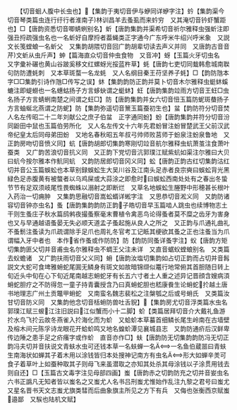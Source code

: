 <!-- { "loadSidebar": true } -->
　　【切音蛔人腹中长虫也】【集韵于夷切音伊与蛜同详蛜字注】蚙【集韵渠今切音琴类篇虫连行纡行者淮南子林训昌羊去蚤虱而来蚙穷　又其淹切音钤虾蟹距也】□【唐韵资悉切音唧蜻蛚别名】蚚【唐韵集韵并渠希切音祈尔雅释虫强蚚注即强丑捋疏强虫名也一名蚚好自摩捋者葢蝇类正字通今广东呼米牛绍兴呼米象　又説文长笺螳蜋一名蚚父　又集韵胡隈切音回广韵胡辈切读去声义并同　又唐韵古音音芹文蚚从虫斤声】蚛【篇海直众切音仲虫食物　又音冲】蚜【玉篇火牙切虫名　又字彚补碾也黄山谷跛奚移文红螺蚜光挼蓝杵草】蚝【唐韵七吏切同蛓韩愈城南聫句防防遭蚝刺　又本草斑蝥一名龙蚝　又人名纲目秦王苻坚养子蚝】□【韵防虺本字□□集韵引诗作虺□传写之误】蚞【集韵韵防正韵并莫卜切音木尔雅释虫蜓蚞螇螰注即蝭蟧也一名蟪蛄扬子方言蛥蚗谓之蜓蚞】蚟【唐韵集韵竝雨方切音王蚟□虫名扬子方言蜻蛚南楚之间谓之蚟□】防【唐韵集韵并女六切音忸玉篇防蚭斑蛬扬子方言蚰蜒北燕谓之防蚭】防【集韵弥遥切音篻玉篇蚕初生也】蚠【韵防符分切音焚人名左传昭二十二年刘献公之庶子伯蚠　正字通同蚡】蚡【唐韵集韵并符分切音汾同鼢田中鼠也玉篇伯劳所化　又人名左传文十六年先君蚡冒注蚡冒楚武王父前汉武帝纪皇太后同母弟田蚡　又地名春秋昭五年叔弓帅师败莒师于蚡泉注蚡泉鲁地　又正韵房吻切音愤义同】蚢【唐韵胡郎切集韵寒刚切竝音航尔雅释虫蚢萧茧注食萧叶蚕类　又广韵苦浪切音抗义同　又正韵下党切音沆郭璞江赋紫蚢如渠注尔雅曰大贝曰蚢今按尔雅本作魧同蚢　又韵防居郎切音冈义同】蚣【唐韵正韵古红切集韵沽红切并音公玉篇蜈蚣也本草别録蜈蚣生大吴川谷及江南头足赤者良宗奭曰蜈蚣背光黑緑色足赤腹黄有被螫者以乌鸡屎或大蒜涂之即愈时曰蜈蚣西南处处有之春出冬蛰节节有足双须岐尾性畏蜘蛛以溺射之即断烂　又草名地蜈蚣生塍野中形穂甚长根叶入药治一切痈肿　又集韵思融切音嵩蚣蝑详蜙字注　又思恭切音淞义同　又韵防诸容切音钟亦虫名】蚤【唐韵集韵韵防正韵子皓切音早玉篇啮人跳虫也续博物志土干则生蚤庄子秋水篇鸱鸺夜撮蚤察毫末曹植令禽恶鸟论得蚤者莫不糜之齿牙为害身也又与早通越语蚤晏无失必顺天道孟子蚤起施从良人之所之　又正韵与爪通礼曲礼不蚤鬋注蚤读为爪疏谓除手足爪也周礼冬官考工记眡其绠欲其蚤之正也注蚤当为爪谓幅入牙中者也　本作省作蚤或作防防】防【韵防同蚤详蚤字注】蚥【唐韵方矩切集韵匪父切并音甫虫名尔雅释虫不蜩王父注未详　又直音蜛蚥螳蜋别名　又类篇去蚥蟾诸　又广韵扶雨切音父义同】蚦【唐韵汝塩切集韵如占切正韵而占切并音髥説文大蛇可食埤雅蚦蛇尾圎无鳞身有斑文如故暗锦缬似鼍行地常俯其首胆随日转上旬近头中旬在心下旬近尾南越志蚦蛇牙有长五六寸者土人重之述异记晋顔含嫂病湏蚦蛇胆疗之不防得忽一童子持青囊授含乃曰真蚦蛇胆也嵇康飬生论蚦蛇扵越土唐书地理志广州土贡鼈甲蚦蛇　又南蛮名魏志裴松之注槃瓠之后或号蚦氏　又类篇汝甘切音防义同　又集韵他念切音栝蚦防兽吐舌貎】【集韵房尤切音浮类篇水虫名郭璞江赋三蝬江注旧説曰江似蟹而小十二脚】蚧【类篇居拜切音介大戴礼鱼游扵水鸟飞扵云故冬燕雀入扵海化而为蚧　又蛤蚧本草蟇首细鳞长尾生岭南在古墙壁及榕木间元陈孚诗龙眼花开蛤蚧鸣又地名蝗蚧潭见襄城县志　又韵防通疥后汉鲜卑传边陲之患手足之疥瘙字或作蚧　直音亦作□】蚨【唐韵防无切集韵韵防冯无切正韵冯夫切并音扶说文青蚨水虫可还钱本草一名蚨蝉一名一名鱼伯蔵噐曰青蚨生南海状如蝉其子着木用以涂钱皆归本处搜神记南方有虫名形大如蝉辛羙可食子着草叶上如蚕种取其子则母飞来虽潜取之亦知其处杀其母涂钱以子涂贯用钱去则自还】□【玉篇古文毒字注见母部四画】蚩【唐韵赤之切韵防充之切并音妛虫名六书正譌凡无知者皆以蚩名之又蚩尤人名书吕刑蚩尤惟始作乱注九黎之君号曰蚩尤又星名晋书天文志蚩尤旗类彗而后曲象旗主所见之方下有兵　又侮也张衡西京赋蚩邉鄙　又騃也陆机文赋】

